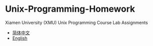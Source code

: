 # Unix-Programming-Homework
Xiamen University (XMU) Unix Programming Course Lab Assignments
- [简体中文](reademe/README.zh_CN.md)
- [English](README.md)
